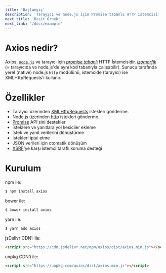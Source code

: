 ```yaml
---
title: 'Başlangıç'
description: 'Tarayıcı ve node.js için Promise tabanlı HTTP istemcisi'
next_title: 'Basit Örnek'
next_link: '/docs/example'
---
```


# Axios nedir?
Axios, [`node.js`](https://nodejs.org) ve tarayıcı için *[promise tabanlı](https://javascript.info/promise-basics)* HTTP İstemcisidir. *[izomorfik](https://www.lullabot.com/articles/what-is-an-isomorphic-application)* (= tarayıcıda ve node.js'de aynı kod tabanıyla çalışabilir). Sunucu tarafında yerel (native) node.js `http` modülünü, istemcide (tarayıcı) ise XMLHttpRequests'i kullanır.

# Özellikler

- Tarayıcı üzerinden [XMLHttpRequests](https://developer.mozilla.org/en-US/docs/Web/API/XMLHttpRequest) istekleri gönderme.
- Node.js üzerinden [http](http://nodejs.org/api/http.html) istekleri gönderme.
- [Promise](https://developer.mozilla.org/en-US/docs/Web/JavaScript/Reference/Global_Objects/Promise) API'sini destekler
- İsteklere ve yanıtlara yol kesiciler ekleme
- İstek ve yanıt verilerini dönüştürme
- İstekleri iptal etme
- JSON verileri için otomatik dönüşüm
- [XSRF](http://en.wikipedia.org/wiki/Cross-site_request_forgery)'ye karşı istemci taraflı koruma desteği

# Kurulum

npm ile:

```bash
$ npm install axios
```

bower ile:

```bash
$ bower install axios
```

yarn ile:

```bash
$ yarn add axios
```

jsDelivr CDN'i ile:

```html
<script src="https://cdn.jsdelivr.net/npm/axios/dist/axios.min.js"></script>
```

unpkg CDN'i ile:

```html
<script src="https://unpkg.com/axios/dist/axios.min.js"></script>
```
